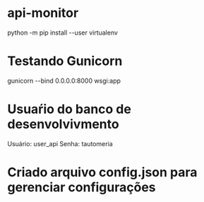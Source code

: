 # api-monitor
python -m pip install --user virtualenv

# Testando Gunicorn
gunicorn --bind 0.0.0.0:8000 wsgi:app

# Usuaŕio do banco de desenvolvivmento
Usuário: user_api
Senha: tautomeria

# Criado arquivo config.json para gerenciar configurações